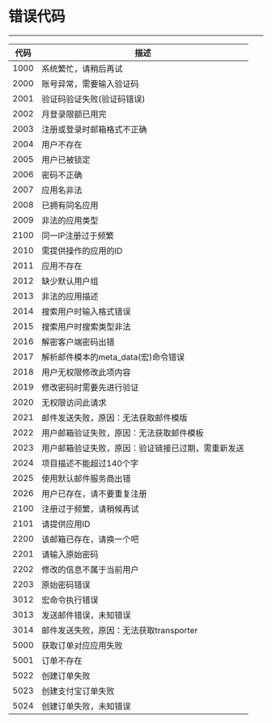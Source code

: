 # 错误代码

----------

代码  | 描述
----  | ------------
1000  | 系统繁忙，请稍后再试
2000  | 账号异常，需要输入验证码
2001  | 验证码验证失败(验证码错误)
2002  | 月登录限额已用完
2003  | 注册或登录时邮箱格式不正确
2004  | 用户不存在
2005  | 用户已被锁定
2006  | 密码不正确
2007  | 应用名非法
2008  | 已拥有同名应用
2009  | 非法的应用类型
2100  | 同一IP注册过于频繁
2010  | 需提供操作的应用的ID
2011  | 应用不存在
2012  | 缺少默认用户组
2013  | 非法的应用描述
2014  | 搜索用户时输入格式错误
2015  | 搜索用户时搜索类型非法
2016  | 解密客户端密码出错
2017  | 解析邮件模本的meta_data(宏)命令错误
2018  | 用户无权限修改此项内容
2019  | 修改密码时需要先进行验证
2020  | 无权限访问此请求
2021  | 邮件发送失败，原因：无法获取邮件模版
2022  | 用户邮箱验证失败，原因：无法获取邮件模板
2023  | 用户邮箱验证失败，原因：验证链接已过期，需重新发送
2024  | 项目描述不能超过140个字
2025  | 使用默认邮件服务商出错
2026  | 用户已存在，请不要重复注册
2100  | 注册过于频繁，请稍候再试
2101  | 请提供应用ID
2200  | 该邮箱已存在，请换一个吧
2201  | 请输入原始密码
2202  | 修改的信息不属于当前用户
2203  | 原始密码错误
3012  | 宏命令执行错误
3013  | 发送邮件错误，未知错误
3014  | 邮件发送失败，原因：无法获取transporter
5000  | 获取订单对应应用失败
5001  | 订单不存在
5022  | 创建订单失败
5023  | 创建支付宝订单失败
5024  | 创建订单失败，未知错误
